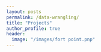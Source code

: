 ```yaml
---
layout: posts
permalink: /data-wrangling/
title: "Projects"
author_profile: true
header:
  image: "/images/fort point.pnp"
---
```



